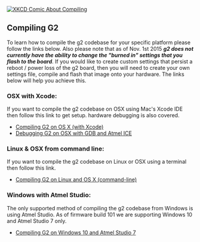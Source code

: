 [![XKCD Comic About Compiling](http://imgs.xkcd.com/comics/compiling.png)](http://xkcd.com/303/)
## Compiling G2
To learn how to compile the g2 codebase for your specific platform please follow the links below.  Also please note that as of Nov. 1st 2015 ***g2 does not currently have the ability to change the "burned in" settings that you flash to the board***.  If you would like to create custom settings that persist a reboot / power loss of the g2 board, then you will need to create your own settings file, compile and flash that image onto your hardware.  The links below will help you achieve this.

### OSX with Xcode:
If you want to compile the g2 codebase on OSX using Mac's Xcode IDE then follow this link to get setup. hardware debugging is also covered.
- [Compiling G2 on OS X (with Xcode)](Compiling-G2-on-OS-X-(with-Xcode))
- [Debugging G2 on OSX with GDB and Atmel ICE](Debugging-G2-on-OSX-with-GDB-and-Atmel-ICE)

### Linux & OSX from command line:
If you want to compile the g2 codebase on Linux or OSX using a terminal then follow this link.
- [Compiling G2 on Linux and OS X (command-line)](Compiling-G2-on-Linux-and-OS-X-(command-line))

### Windows with Atmel Studio:
The only supported method of compiling the g2 codebase from Windows is using Atmel Studio. As of firmware build 101 we are supporting Windows 10 and Atmel Studio 7 only.
- [Compiling G2 on Windows 10 and Atmel Studio 7](Compiling-G2-on-Windows-10-and-Atmel-Studio-7)
